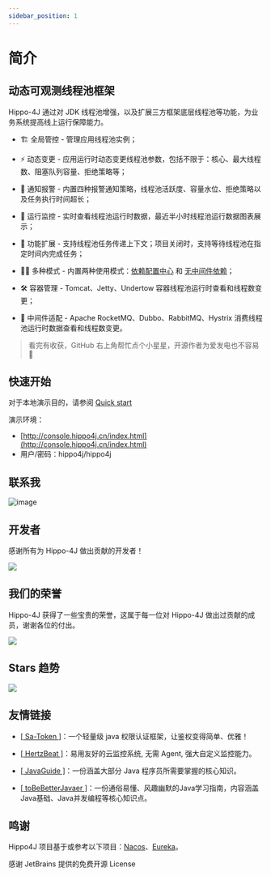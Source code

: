 ```yaml
---
sidebar_position: 1
---
```


# 简介

## 动态可观测线程池框架

Hippo-4J 通过对 JDK 线程池增强，以及扩展三方框架底层线程池等功能，为业务系统提高线上运行保障能力。

- 🏗 全局管控 - 管理应用线程池实例；

- ⚡️ 动态变更 - 应用运行时动态变更线程池参数，包括不限于：核心、最大线程数、阻塞队列容量、拒绝策略等；

- 🐳 通知报警 - 内置四种报警通知策略，线程池活跃度、容量水位、拒绝策略以及任务执行时间超长；

- 👀 运行监控 - 实时查看线程池运行时数据，最近半小时线程池运行数据图表展示；

- 👐 功能扩展 - 支持线程池任务传递上下文；项目关闭时，支持等待线程池在指定时间内完成任务；

- 👯‍♀️ 多种模式 - 内置两种使用模式：[依赖配置中心](https://hippo4j.cn/docs/user_docs/getting-started/hippo4j-core-start) 和 [无中间件依赖](https://hippo4j.cn/docs/user_docs/getting-started/hippo4j-server-start)；

- 🛠 容器管理 - Tomcat、Jetty、Undertow 容器线程池运行时查看和线程数变更；

- 🌈 中间件适配 - Apache RocketMQ、Dubbo、RabbitMQ、Hystrix 消费线程池运行时数据查看和线程数变更。

> 看完有收获，GitHub 右上角帮忙点个小星星，开源作者为爱发电也不容易 🤣

## 快速开始

对于本地演示目的，请参阅 [Quick start](docs/user_docs/getting_started/hippo4j-server-start)

演示环境：
- [http://console.hippo4j.cn/index.html](http://console.hippo4j.cn/index.html)
- 用户/密码：hippo4j/hippo4j

## 联系我

![image](https://user-images.githubusercontent.com/77398366/169202380-6c068acd-700a-41fa-8823-e01c92bb5e88.png)

## 开发者

感谢所有为 Hippo-4J 做出贡献的开发者！

<a href="https://github.com/opengoofy/hippo4j/graphs/contributors"><img src="https://opencollective.com/hippo4j/contributors.svg?width=890&button=false"/></a>

## 我们的荣誉

Hippo-4J 获得了一些宝贵的荣誉，这属于每一位对 Hippo-4J 做出过贡献的成员，谢谢各位的付出。

![](https://user-images.githubusercontent.com/77398366/170607238-7308c9be-1d63-46a6-852c-eef2e4cf7405.JPG)

## Stars 趋势

![](https://starchart.cc/longtai-cn/hippo4j.svg)

## 友情链接

- [[ Sa-Token ]](https://github.com/dromara/sa-token)：一个轻量级 java 权限认证框架，让鉴权变得简单、优雅！

- [[ HertzBeat ]](https://github.com/dromara/hertzbeat)：易用友好的云监控系统, 无需 Agent, 强大自定义监控能力。 

- [[ JavaGuide ]](https://github.com/Snailclimb/JavaGuide)：一份涵盖大部分 Java 程序员所需要掌握的核心知识。

- [[ toBeBetterJavaer ]](https://github.com/itwanger/toBeBetterJavaer)：一份通俗易懂、风趣幽默的Java学习指南，内容涵盖Java基础、Java并发编程等核心知识点。

## 鸣谢

Hippo4J 项目基于或参考以下项目：[Nacos](https://github.com/alibaba/nacos)、[Eureka](https://github.com/Netflix/Eureka)。

感谢 JetBrains 提供的免费开源 License
